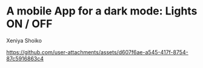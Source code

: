 # A mobile App for a dark mode: Lights ON / OFF 

Xeniya Shoiko


https://github.com/user-attachments/assets/d607f6ae-a545-417f-8754-87c5916863c4

